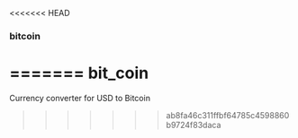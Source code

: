 <<<<<<< HEAD
### bitcoin
=======
bit_coin
========

Currency converter for USD to Bitcoin
>>>>>>> ab8fa46c311ffbf64785c4598860b9724f83daca
